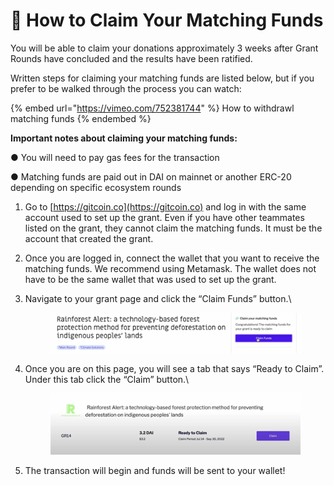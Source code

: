 # 🏧 How to Claim Your Matching Funds

You will be able to claim your donations approximately 3 weeks after Grant Rounds have concluded and the results have been ratified.&#x20;

Written steps for claiming your matching funds are listed below, but if you prefer to be walked through the process you can watch: &#x20;

{% embed url="https://vimeo.com/752381744" %}
How to withdrawl matching funds
{% endembed %}

**Important notes about claiming your matching funds:**

●       You will need to pay gas fees for the transaction

●       Matching funds are paid out in DAI on mainnet or another ERC-20 depending on specific ecosystem rounds

1. Go to [https://gitcoin.co](https://gitcoin.co) and log in with the same account used to set up the grant. Even if you have other teammates listed on the grant, they cannot claim the matching funds. It must be the account that created the grant.
2. Once you are logged in, connect the wallet that you want to receive the matching funds. We recommend using Metamask. The wallet does not have to be the same wallet that was used to set up the grant.
3.  Navigate to your grant page and click the “Claim Funds” button.\


    <figure><img src="../../.gitbook/assets/claimfunds.png" alt=""><figcaption></figcaption></figure>
4.  Once you are on this page, you will see a tab that says “Ready to Claim”. Under this tab click the “Claim” button.\


    <figure><img src="../../.gitbook/assets/readytoclaim.png" alt=""><figcaption></figcaption></figure>
5. The transaction will begin and funds will be sent to your wallet!
